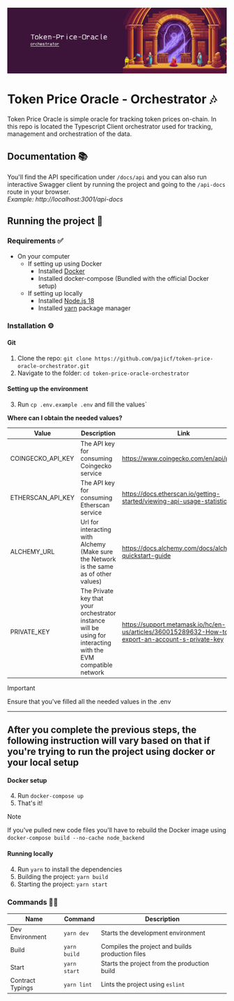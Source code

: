 ![Token Price Oracle - SC - banner](./assets/banner-ts.jpeg)

# Token Price Oracle - Orchestrator 🎶
Token Price Oracle is simple oracle for tracking token prices on-chain.
In this repo is located the Typescript Client orchestrator used for
tracking, management and orchestration of the data.

## Documentation 📚
You'll find the API specification under `/docs/api` and you can also run
interactive Swagger client by running the project and going to the `/api-docs` route in your browser.  
_Example: http://localhost:3001/api-docs_

## Running the project 🚀
### Requirements ✅
- On your computer
  * If setting up using Docker
    * Installed [Docker](https://www.docker.com/)
    * Installed docker-compose (Bundled with the official Docker setup)
  * If setting up locally
    * Installed [Node.js 18](https://nodejs.org/en/)
    * Installed [yarn](https://yarnpkg.com/) package manager
    
### Installation ⚙️
#### Git
1. Clone the repo: ```git clone https://github.com/pajicf/token-price-oracle-orchestrator.git```
2. Navigate to the folder: ```cd token-price-oracle-orchestrator```

#### Setting up the environment
3. Run ```cp .env.example .env``` and fill the values`  

**Where can I obtain the needed values?**

| Value             | Description                                                                                                   | Link                                      |
|------------------|---------------------------------------------------------------------------------------------------------------|--------------------------------------------------|
| COINGECKO_API_KEY  | The API key for consuming Coingecko service                                                                   | https://www.coingecko.com/en/api/pricing               |
| ETHERSCAN_API_KEY  | The API key for consuming Etherscan service                                                                   | https://docs.etherscan.io/getting-started/viewing-api-usage-statistics               |
| ALCHEMY_URL  | Url for interacting with Alchemy (Make sure the Network is the same as of other values)                       | https://docs.alchemy.com/docs/alchemy-quickstart-guide              |
| PRIVATE_KEY  | The Private key that your orchestrator instance will be using for interacting with the EVM compatible network | https://support.metamask.io/hc/en-us/articles/360015289632-How-to-export-an-account-s-private-key  |

> [!IMPORTANT]  
> Ensure that you've filled all the needed values in the .env

---
After you complete the previous steps, the following instruction will vary based on that
if you're trying to run the project using docker or your local setup
---

#### Docker setup
4. Run `docker-compose up`
5. That's it!
> [!NOTE]
> If you've pulled new code files you'll have to rebuild the Docker image using `docker-compose build --no-cache node_backend`

#### Running locally
4. Run ```yarn``` to install the dependencies
5. Building the project: ```yarn build```
6. Starting the project: ```yarn start```

### Commands 🧑‍💻
| Name             | Command          | Description                                      |
|------------------|------------------|--------------------------------------------------|
| Dev Environment  | ```yarn dev```   | Starts the development environment               |
| Build            | ```yarn build``` | Compiles the project and builds production files |
| Start            | ```yarn start``` | Starts the project from the production build     |
| Contract Typings | ```yarn lint```  | Lints the project using `eslint`                 |